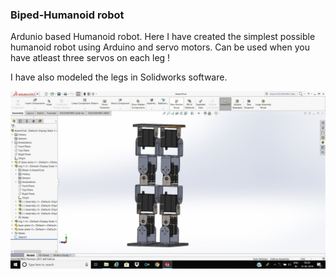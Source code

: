 ### Biped-Humanoid robot

Ardunio based Humanoid robot. Here I have created the simplest possible humanoid robot using Arduino and servo motors. Can be used when you have atleast three servos on each leg !

I have also modeled the legs in Solidworks software.

![](images/Capture2.JPG)

